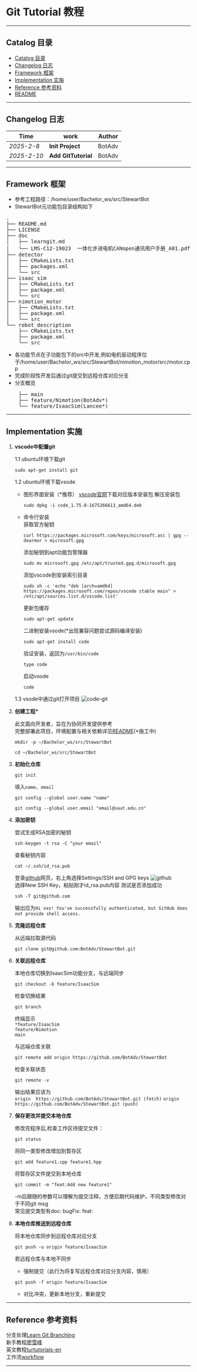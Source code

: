 # Git Tutorial 教程

***

## Catalog 目录  

- [Catalog 目录](#catalog-目录)
- [Changelog 日志](#changelog-日志)
- [Framework 框架](#framework-框架)
- [Implementation 实施](#implementation-实施)  
- [Reference 参考资料](#reference-参考资料)  
- [README](../README.md)

***

## Changelog 日志

| Time          | work            | Author        |  
| -----------   | -----------       | -----------   |  
|*2025-2-8*     |**Init Project**   | BotAdv        |  
|*2025-2-10*    |**Add GitTutorial**| BotAdv        |  

***

## Framework 框架

- 参考工程路径：/home/user/Bachelor_ws/src/StewartBot
- StewartBot元功能包目录结构如下

<pre>
.
├── README.md
├── LICENSE
├── doc
│   ├── learngit.md
│   └── LMS-C12-19023  一体化步进电机CANopen通讯用户手册_A01.pdf
├── detector
│   ├── CMakeLists.txt
│   ├── packages.xml
│   └── src
├── isaac_sim
│   ├── CMakeLists.txt
│   ├── package.xml
│   └── src
├── nimotion_motor
│   ├── CMakeLists.txt
│   ├── package.xml
│   └── src
└── robot_description
    ├── CMakeLists.txt
    ├── package.xml
    └── src
</pre>

- 各功能节点在子功能包下的src中开发,例如电机驱动程序位于/home/user/Bachelor_ws/src/StewartBot/nimotion_motor/src/motor.cpp  
- 完成阶段性开发后通过git提交到远程仓库对应分支  
- 分支概览

<pre>
    ├── main  
    ├── feature/Nimotion(BotAdv*)  
    └── feature/IsaacSim(Lancee*)  
</pre>
***

## Implementation 实施

1. **vscode中配置git**  

    1.1 ubuntu环境下载git

    ```shell
    sudo apt-get install git
    ```

    1.2 ubuntu环境下载vsode
    - 图形界面安装（*推荐）
        [vscode官网](https://code.visualstudio.com/)下载对应版本安装包
        解压安装包

        ```shell
        sudo dpkg -i code_1.75.0-1675266613_amd64.deb
        ```

    - 命令行安装  
        获取官方秘钥

        ```shell
        curl https://packages.microsoft.com/keys/microsoft.asc | gpg --dearmor > microsoft.gpg
        ```

        添加秘钥到apt功能包管理器

        ```shell
        sudo mv microsoft.gpg /etc/apt/trusted.gpg.d/microsoft.gpg
        ```

        添加vscode到安装索引目录

        ```shell
        sudo sh -c 'echo "deb [arch=amd64] https://packages.microsoft.com/repos/vscode stable main" > /etc/apt/sources.list.d/vscode.list'
        ```

        更新包缓存

        ```shell
        sudo apt-get update
        ```

        二进制安装vsode(*出现兼容问题尝试源码编译安装)

        ```shell
        sudo apt-get install code
        ```

        验证安装，返回为`/usr/bin/code`

        ```shell
        type code
        ```

        启动vsode

        ```shell
        code
        ```

    1.3 vsode中通过git打开项目
    ![code-git](./img/code-git.png)

2. **创建工程\***

    此文面向开发者，旨在为协同开发提供参考  
    完整部署此项目，环境配置与相关依赖详见[README](https://github.com/BotAdv/StewartBot/blob/main/README.md)(*施工中)

    ```shell
    mkdir -p ~/Bachelor_ws/src/StewartBot
    ```

    ```shell
    cd ~/Bachelor_ws/src/StewartBot
    ```

3. **初始化仓库**  

    ```shell
    git init 
    ```

    填入`name`、`email`

    ```shell
    git config --global user.name "name"
    ```

    ```shell
    git config --global user.email "email@xaut.edu.cn"
    ```

4. **添加密钥**  

    尝试生成RSA加密的秘钥

    ```shell
    ssh-keygen -t rsa -C "your email"
    ```

    查看秘钥内容

    ```shell
    cat ~/.ssh/id_rsa.pub
    ```

    登录[github](https://github.com/)网页，右上角选择Settings/SSH and GPG keys
    ![github](./img/github-web.png)  
    选择New SSH Key，粘贴刚才id_rsa.pub内容
    测试是否添加成功

    ```shell
    ssh -T git@github.com
    ```

    输出应为`Hi xxx! You've successfully authenticated, but GitHub does not provide shell access.`

5. **克隆远程仓库**  

    从远端拉取源代码

    ```shell
    git clone git@github.com:BotAdv/StewartBot.git
    ```

6. **关联远程仓库**  

    本地仓库切换到IsaacSim功能分支，与远端同步

    ```shell
    git checkout -b feature/IsaacSim
    ```

    检查切换结果

    ```shell
    git branch
    ```

    终端显示  
    `*feature/IsaacSim`  
    `feature/Nimotion`  
    `main`  

    与远端仓库关联

    ```shell
    git remote add origin https://github.com/BotAdv/StewartBot
    ```

    检查关联状态

    ```shell
    git remote -v 
    ```

    输出结果应该为  
    `origin  https://github.com/BotAdv/StewartBot.git (fetch)`
    `origin  https://github.com/BotAdv/StewartBot.git (push)`

7. **保存更改并提交本地仓库**  

    修改完程序后,检查工作区待提交文件：

    ```shell
    git status
    ```

    将同一类型修改增加到暂存区

    ```shell
    git add feature1.cpp feature1.hpp
    ```

    将暂存区文件提交到本地仓库

    ```shell
    git commit -m "feat:Add new feature1"
    ```

    -m后跟随的参数可以理解为提交注释，方便后期代码维护，不同类型修改对于不同git msg  
    常见提交类型有doc: bugFix: feat:  

8. **本地仓库推送到远程仓库**

    将本地仓库同步到远程仓库对应分支

    ```shell
    git push -u origin feature/IsaacSim
    ```

    若远程仓库与本地不同步
    - 强制提交（此行为将复写远程仓库对应分支内容，慎用）

    ```shell
    git push -f origin feature/IsaacSim
    ```

    - 对比冲突，更新本地分支，重新提交

***

## Reference 参考资料

分支处理[Learn Git Branching](https://learngitbranching.js.org/?locale=zh_CN)  
新手教程[廖雪峰](https://liaoxuefeng.com/books/git/introduction/index.html)  
英文教程[turtutorials-en](https://www.atlassian.com/git/tutorials)  
工作流[workflow](https://nvie.com/posts/a-successful-git-branching-model/)  

***

